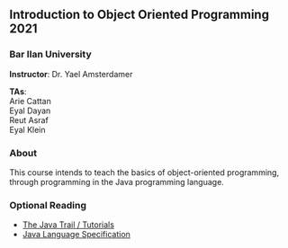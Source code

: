 ## Introduction to Object Oriented Programming 2021
### Bar Ilan University

**Instructor**: Dr. Yael Amsterdamer

**TAs**:<br> 
Arie Cattan<br>
Eyal Dayan<br>
Reut Asraf<br>
Eyal Klein<br>

### About

This course intends to teach the basics of object-oriented programming, through programming in the Java programming language.


### Optional Reading

* [The Java Trail / Tutorials](http://docs.oracle.com/javase/tutorial/reallybigindex.html)
* [Java Language Specification](materials/jls3.pdf)
